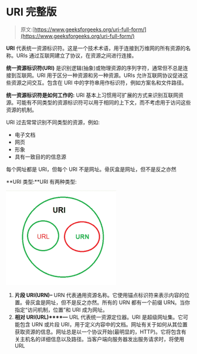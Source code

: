 # URI 完整版

> 原文:[https://www.geeksforgeeks.org/uri-full-form/](https://www.geeksforgeeks.org/uri-full-form/)

**URI** 代表统一资源标识符。这是一个技术术语，用于连接到万维网的所有资源的名称。URIs 通过互联网建立了协议，在资源之间进行连接。

**统一资源标识符(URI)** 是识别逻辑(抽象)或物理资源的序列字符，通常但不总是连接到互联网。URI 用于区分一种资源和另一种资源。URIs 允许互联网协议促进这些资源之间交互。包含在 URI 中的字符串用作标识符，例如方案名和文件路径。

**统一资源标识符是如何工作的:**
URI 基本上习惯用可扩展的方式来识别互联网资源。可能有不同类型的资源标识符可以用于相同的上下文，而不考虑用于访问这些资源的机制。

URI 过去常常识别不同类型的资源，例如:

*   电子文档
*   网页
*   形象
*   具有一致目的的信息源

每个网址都是 URI，但每个 URI 不是网址。骨灰盒是网址，但不是反之亦然

**URI 类型:**URI 有两种类型:

![](img/bc9d964b9fe98f1c805fb1da864e290a.png)

1.  **片段 URI(URN)–**
    URN 代表通用资源名称。它使用锚点标识符来表示内容的位置。骨灰盒是网址，但不是反之亦然。所有的 URN 都有一个前缀 URN。当你指定“访问机制，位置”和 URI 成为网址。
2.  **相对 URI(URL)****—**
    URL 代表统一资源定位器。URI 是超级网址集。它可能包含 URN 或片段 URI，用于定义内容中的文档。网址有关于如何从其位置获取资源的信息。网址总是以一个协议开始(最明显的，HTTP)。它将包含有关主机名的详细信息以及路径。当客户端向服务器发出服务请求时，将使用 URL